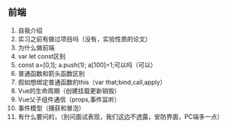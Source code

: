 ## 前端
1. 自我介绍
2. 实习之前有做过项目吗（没有，实验性质的论文）
3. 为什么做前端
4. var let const区别
5. const a=[0,1]; a.push(1); a[100]=1;可以吗（可以）
6. 普通函数和箭头函数区别
7. 假如想绑定普通函数的this（var that;bind,call,apply）
8. Vue的生命周期（创建挂载更新销毁）
9. Vue父子组件通信（props,事件监听）
10. 事件模型（捕获和冒泡）
11. 有什么要问的，（别问面试表现，我们这边不透露，安防界面，PC端多一点）
